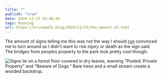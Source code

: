 ```yaml
---
title: ""
publish: "true"
date: 2024-11-23 19:46:44
tags: Running
url: https://ericmwalk.blog/2024/11/23/the-amount-of.html
---
```


The amount of signs telling me this was not the way I should [run](https://strava.com/activities/12968308720) convinced me to turn around as I didn’t want to risk injury or death as the sign said. The bridges from peoples property to the park look pretty cool though.

![Signs lie on a forest floor covered in dry leaves, warning "Posted: Private Property" and "Beware of Dogs." Bare trees and a small stream create a wooded backdrop.](https://ericmwalk.blog/uploads/2024/img-0928.jpeg)
